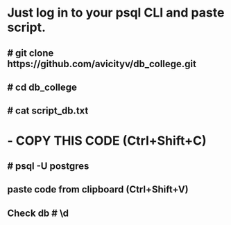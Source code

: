 <h1> Just log in to your psql CLI and paste script. </h1>
<h2># git clone https://github.com/avicityv/db_college.git </h2>
<h2># cd db_college </h2>
<h2># cat script_db.txt </h2>  <h1> - COPY THIS CODE (Ctrl+Shift+C)</h1>
<h2># psql -U postgres 
<h2> paste code from clipboard (Ctrl+Shift+V)
<h2> Check db <b># \d</b></h2>
